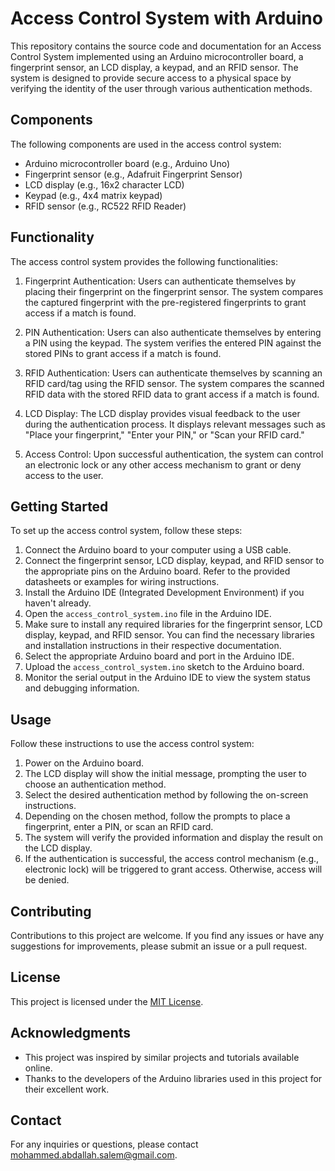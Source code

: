 # Access Control System with Arduino

This repository contains the source code and documentation for an Access Control System implemented using an Arduino microcontroller board, a fingerprint sensor, an LCD display, a keypad, and an RFID sensor. The system is designed to provide secure access to a physical space by verifying the identity of the user through various authentication methods.

## Components

The following components are used in the access control system:

- Arduino microcontroller board (e.g., Arduino Uno)
- Fingerprint sensor (e.g., Adafruit Fingerprint Sensor)
- LCD display (e.g., 16x2 character LCD)
- Keypad (e.g., 4x4 matrix keypad)
- RFID sensor (e.g., RC522 RFID Reader)

## Functionality

The access control system provides the following functionalities:

1. Fingerprint Authentication: Users can authenticate themselves by placing their fingerprint on the fingerprint sensor. The system compares the captured fingerprint with the pre-registered fingerprints to grant access if a match is found.

2. PIN Authentication: Users can also authenticate themselves by entering a PIN using the keypad. The system verifies the entered PIN against the stored PINs to grant access if a match is found.

3. RFID Authentication: Users can authenticate themselves by scanning an RFID card/tag using the RFID sensor. The system compares the scanned RFID data with the stored RFID data to grant access if a match is found.

4. LCD Display: The LCD display provides visual feedback to the user during the authentication process. It displays relevant messages such as "Place your fingerprint," "Enter your PIN," or "Scan your RFID card."

5. Access Control: Upon successful authentication, the system can control an electronic lock or any other access mechanism to grant or deny access to the user.

## Getting Started

To set up the access control system, follow these steps:

1. Connect the Arduino board to your computer using a USB cable.
2. Connect the fingerprint sensor, LCD display, keypad, and RFID sensor to the appropriate pins on the Arduino board. Refer to the provided datasheets or examples for wiring instructions.
3. Install the Arduino IDE (Integrated Development Environment) if you haven't already.
4. Open the `access_control_system.ino` file in the Arduino IDE.
5. Make sure to install any required libraries for the fingerprint sensor, LCD display, keypad, and RFID sensor. You can find the necessary libraries and installation instructions in their respective documentation.
6. Select the appropriate Arduino board and port in the Arduino IDE.
7. Upload the `access_control_system.ino` sketch to the Arduino board.
8. Monitor the serial output in the Arduino IDE to view the system status and debugging information.

## Usage

Follow these instructions to use the access control system:

1. Power on the Arduino board.
2. The LCD display will show the initial message, prompting the user to choose an authentication method.
3. Select the desired authentication method by following the on-screen instructions.
4. Depending on the chosen method, follow the prompts to place a fingerprint, enter a PIN, or scan an RFID card.
5. The system will verify the provided information and display the result on the LCD display.
6. If the authentication is successful, the access control mechanism (e.g., electronic lock) will be triggered to grant access. Otherwise, access will be denied.

## Contributing

Contributions to this project are welcome. If you find any issues or have any suggestions for improvements, please submit an issue or a pull request.

## License

This project is licensed under the [MIT License](LICENSE).

## Acknowledgments

- This project was inspired by similar projects and tutorials available online.
- Thanks to the developers of the Arduino libraries used in this project for their excellent work.

## Contact

For any inquiries or questions, please contact [mohammed.abdallah.salem@gmail.com](mohammed.abdallah.salem@gmail.com).


